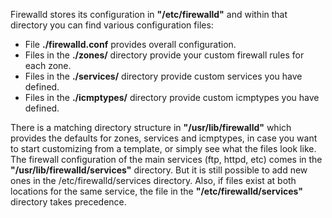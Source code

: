 Firewalld stores its configuration in **"/etc/firewalld"** and within that directory you can find various configuration files:
  - File **./firewalld.conf** provides overall configuration.
  - Files in the **./zones/** directory provide your custom firewall rules for each zone.
  - Files in the **./services/** directory provide custom services you have defined.
  - Files in the **./icmptypes/** directory provide custom icmptypes you have defined.

There is a matching directory structure in **"/usr/lib/firewalld"** which provides the defaults for zones, services and icmptypes, in case you want to start customizing from a template, or simply see what the files look like.
The firewall configuration of the main services (ftp, httpd, etc) comes in the **"/usr/lib/firewalld/services"** directory. But it is still possible to add new ones in the /etc/firewalld/services directory. 
Also, if files exist at both locations for the same service, the file in the **"/etc/firewalld/services"** directory takes precedence.
